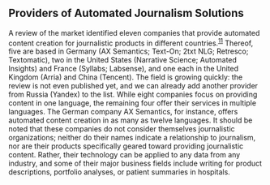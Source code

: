 Providers of Automated Journalism Solutions
 -------------------------------------------
 
 A review of the market identified eleven companies that provide automated content creation for journalistic products in different countries.<sup><a href=../citations/index.html>11</a></sup> Thereof, five are based in Germany (AX Semantics; Text-On; 2txt NLG; Retresco; Textomatic), two in the United States (Narrative Science; Automated Insights) and France (Syllabs; Labsense), and one each in the United Kingdom (Arria) and China (Tencent). The field is growing quickly: the review is not even published yet, and we can already add another provider from Russia (Yandex) to the list. While eight companies focus on providing content in one language, the remaining four offer their services in multiple languages. The German company AX Semantics, for instance, offers automated content creation in as many as twelve languages. It should be noted that these companies do not consider themselves journalistic organizations; neither do their names indicate a relationship to journalism, nor are their products specifically geared toward providing journalistic content. Rather, their technology can be applied to any data from any industry, and some of their major business fields include writing for product descriptions, portfolio analyses, or patient summaries in hospitals. 

